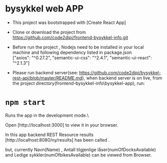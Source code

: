 # bysykkel web APP

- This project was bootstrapped with [Create React App]

- Clone or download the project from https://github.com/code2dipi/frontend-bysykkel-info.git 


-  Before run the project , Nodejs need to be installed in your local machine and following dependency listed in package.json  
    ["axios": "^0.27.2",
    "semantic-ui-css": "^2.4.1",
    "semantic-ui-react": "^2.1.3"]

 - Please run backend server(see: https://github.com/code2dipi/bysykkel-rest-api/blob/master/README.md), when backend server is on live, from the project directory(frontend-bysykkel-info\bysykkel-app),  run:


# `npm start`

Runs the app in the development mode.\

Open [http://localhost:3000] to view it in your browser.

In this app backend REST Resource results [http://localhost:8080/ny/results]  has been called .

but, currently Navn(Name) , Antall tilgjenlige låser(numOfDocksAvailable) and Ledige sykkler(numOfbikesAvailable) can be viewed from Browser.

